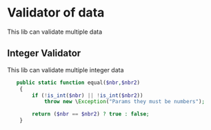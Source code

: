 # Validator of data

This lib can validate multiple data

## Integer Validator

This lib can validate multiple integer data

```php
   public static function equal($nbr,$nbr2)
    {
        if (!is_int($nbr) || !is_int($nbr2))
            throw new \Exception("Params they must be numbers");

        return ($nbr == $nbr2) ? true : false;
    }
```
